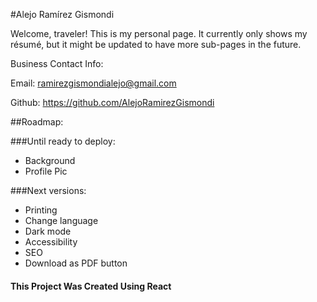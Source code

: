 #Alejo Ramírez Gismondi

Welcome, traveler! This is my personal page. It currently only shows my résumé, but it might be updated to have more sub-pages in the future.

Business Contact Info:

Email: ramirezgismondialejo@gmail.com

Github: https://github.com/AlejoRamirezGismondi

##Roadmap:

###Until ready to deploy:
- Background
- Profile Pic

###Next versions:
- Printing
- Change language
- Dark mode
- Accessibility
- SEO
- Download as PDF button

#### This Project Was Created Using React
